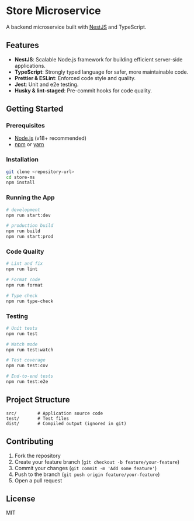 # Store Microservice

A backend microservice built with [NestJS](https://nestjs.com/) and TypeScript.

## Features

- **NestJS**: Scalable Node.js framework for building efficient server-side applications.
- **TypeScript**: Strongly typed language for safer, more maintainable code.
- **Prettier & ESLint**: Enforced code style and quality.
- **Jest**: Unit and e2e testing.
- **Husky & lint-staged**: Pre-commit hooks for code quality.

## Getting Started

### Prerequisites

- [Node.js](https://nodejs.org/) (v18+ recommended)
- [npm](https://www.npmjs.com/) or [yarn](https://yarnpkg.com/)

### Installation

```bash
git clone <repository-url>
cd store-ms
npm install
```

### Running the App

```bash
# development
npm run start:dev

# production build
npm run build
npm run start:prod
```

### Code Quality

```bash
# Lint and fix
npm run lint

# Format code
npm run format

# Type check
npm run type-check
```

### Testing

```bash
# Unit tests
npm run test

# Watch mode
npm run test:watch

# Test coverage
npm run test:cov

# End-to-end tests
npm run test:e2e
```

## Project Structure

```
src/        # Application source code
test/       # Test files
dist/       # Compiled output (ignored in git)
```

## Contributing

1. Fork the repository
2. Create your feature branch (`git checkout -b feature/your-feature`)
3. Commit your changes (`git commit -m 'Add some feature'`)
4. Push to the branch (`git push origin feature/your-feature`)
5. Open a pull request

## License

MIT
